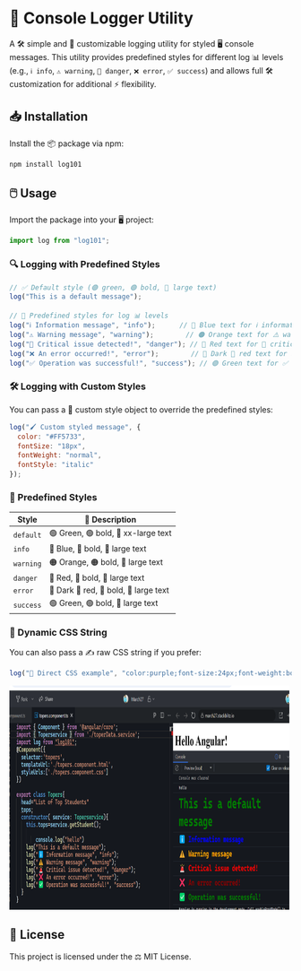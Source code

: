 # 📝 Console Logger Utility

A 🛠️ simple and 🎨 customizable logging utility for styled 🖥️ console messages. This utility provides predefined styles for different log 📊 levels (e.g., `ℹ️ info`, `⚠️ warning`, `🚨 danger`, `❌ error`, `✅ success`) and allows full 🛠️ customization for additional ⚡ flexibility.

## 📥 Installation

Install the 📦 package via npm:

```bash
npm install log101
```

## 🖱️ Usage

Import the package into your 🖥️ project:

```javascript
import log from "log101";
```

### 🔍 Logging with Predefined Styles

```javascript
// ✅ Default style (🟢 green, 🟢 bold, 📏 large text)
log("This is a default message");

// 🎨 Predefined styles for log 📊 levels
log("ℹ️ Information message", "info");      // 🔵 Blue text for ℹ️ informational logs
log("⚠️ Warning message", "warning");        // 🟠 Orange text for ⚠️ warnings
log("🚨 Critical issue detected!", "danger"); // 🔴 Red text for 🚨 critical issues
log("❌ An error occurred!", "error");        // 🛑 Dark 🔴 red text for ❌ errors
log("✅ Operation was successful!", "success"); // 🟢 Green text for ✅ success
```

### 🛠️ Logging with Custom Styles

You can pass a 🎨 custom style object to override the predefined styles:

```javascript
log("🖌️ Custom styled message", {
  color: "#FF5733",
  fontSize: "18px",
  fontWeight: "normal",
  fontStyle: "italic"
});
```

### 🎨 Predefined Styles

| Style      | 📝 Description                                      |
|------------|--------------------------------------------------|
| `default`  | 🟢 Green, 🟢 bold, 📏 xx-large text                |
| `info`     | 🔵 Blue, 🔵 bold, 📏 large text                    |
| `warning`  | 🟠 Orange, 🟠 bold, 📏 large text                  |
| `danger`   | 🔴 Red, 🔴 bold, 📏 large text                     |
| `error`    | 🛑 Dark 🔴 red, 🛑 bold, 📏 large text             |
| `success`  | 🟢 Green, 🟢 bold, 📏 large text                    |

### 🎨 Dynamic CSS String

You can also pass a ✍️ raw CSS string if you prefer:

```javascript
log("🔮 Direct CSS example", "color:purple;font-size:24px;font-weight:bold;text-decoration:underline");
```
<img src="https://github.com/u4saif/color-it/blob/fef2eab04cbda91607f6c5ece04b7eee182b64c0/image.png" width="500px" height="400px" />
 
## 📜 License

This project is licensed under the ⚖️ MIT License.

